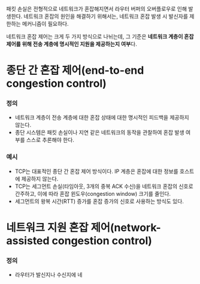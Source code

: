 패킷 손실은 전형적으로 네트워크가 혼잡해지면서 라우터 버퍼의 오버플로우로 인해 발생한다.
네트워크 혼잡의 원인을 해결하기 위해서는, 네트워크 혼잡 발생 시 발신자를 제한하는 메커니즘이 필요하다.

네트워크 혼잡 제어는 크게 두 가지 방식으로 나뉘는데, 그 기준은 **네트워크 계층이 혼잡 제어를 위해 전송 계층에 명시적인 지원을 제공하는지 여부**다.
# 종단 간 혼잡 제어(end-to-end congestion control)
### 정의
- 네트워크 계층이 전송 계층에 대한 혼잡 상태에 대한 명시적인 피드백을 제공하지 않는다.
- 종단 시스템은 패킷 손실이나 지연 같은 네트워크의 동작을 관찰하여 혼잡 발생 여부를 스스로 추론해야 한다.
### 예시
- TCP는 대표적인 종단 간 혼잡 제어 방식이다. IP 계층은 혼잡에 대한 정보를 호스트에 제공하지 않는다.
- TCP는 세그먼트 손실(타임아웃, 3개의 중복 ACK 수신)을 네트워크 혼잡의 신호로 간주하고, 이에 따라 혼잡 윈도우(congestion window) 크기를 줄인다.
- 세그먼트의 왕복 시간(RTT) 증가를 혼잡 증가의 신호로 사용하는 방식도 있다.
# 네트워크 지원 혼잡 제어(network-assisted congestion control)
### 정의
- 라우터가 발신지나 수신지에 네